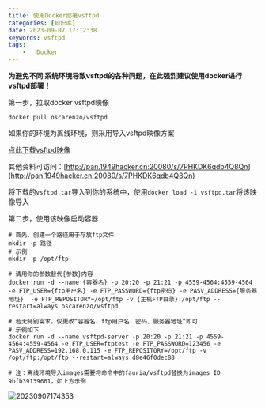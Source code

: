 ```yaml
---
title: 使用Docker部署vsftpd
categories: [知识库]
date: 2023-09-07 17:12:38
keywords: vsftpd
tags:
    -   Docker
---
```


**为避免不同 系统环境导致vsftpd的各种问题，在此强烈建议使用docker进行vsftpd部署！**

<!-- more -->

第一步，拉取docker vsftpd映像

`docker pull oscarenzo/vsftpd`

如果你的环境为离线环境，则采用导入vsftpd映像方案

[点此下载vsftpd映像](http://pan.1949hacker.cn:20080/s/7PHKDK6qdb4Q8Qn/download?path=%2Fdocker%20images&files=vsftpd.tar&downloadStartSecret=hzc48g1udq6)

其他资料可访问：[http://pan.1949hacker.cn:20080/s/7PHKDK6qdb4Q8Qn](http://pan.1949hacker.cn:20080/s/7PHKDK6qdb4Q8Qn)

将下载的`vsftpd.tar`导入到你的系统中，使用`docker load -i vsftpd.tar`将该映像导入

第二步，使用该映像启动容器

```shell
# 首先，创建一个路径用于存放ftp文件
mkdir -p 路径
# 示例
mkdir -p /opt/ftp

# 请用你的参数替代{参数}内容
docker run -d --name {容器名} -p 20:20 -p 21:21 -p 4559-4564:4559-4564 -e FTP_USER={ftp用户名} -e FTP_PASSWORD={ftp密码} -e PASV_ADDRESS={服务器地址}  -e FTP_REPOSITORY=/opt/ftp -v {主机FTP目录}:/opt/ftp --restart=always oscarenzo/vsftpd

# 若无特别需求，仅更改“容器名、ftp用户名、密码、服务器地址”即可
# 示例如下
docker run -d --name vsftpd-server -p 20:20 -p 21:21 -p 4559-4564:4559-4564 -e FTP_USER=ftptest -e FTP_PASSWORD=123456 -e PASV_ADDRESS=192.168.0.115 -e FTP_REPOSITORY=/opt/ftp -v /opt/ftp:/opt/ftp --restart=always d8e46f0dec88

# 注：离线环境导入images需要将命令中的fauria/vsftpd替换为images ID 9bfb39139661，如上方示例
```

![20230907174353](https://img.1949hacker.cn//20230907174353.png)